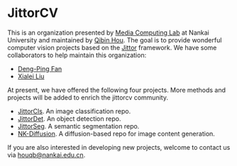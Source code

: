 <!--

**Here are some ideas to get you started:**

🙋‍♀️ A short introduction - what is your organization all about?
🌈 Contribution guidelines - how can the community get involved?
👩‍💻 Useful resources - where can the community find your docs? Is there anything else the community should know?
🍿 Fun facts - what does your team eat for breakfast?
🧙 Remember, you can do mighty things with the power of [Markdown](https://docs.github.com/github/writing-on-github/getting-started-with-writing-and-formatting-on-github/basic-writing-and-formatting-syntax)
-->


# JittorCV

This is an organization presented by [Media Computing Lab](https://mmcheng.net/) at Nankai University and maintained by [Qibin Hou](https://houqb.github.io/). The goal is to provide wonderful computer vision projects based on the [Jittor](https://cg.cs.tsinghua.edu.cn/jittor/) framework. We have some collaborators to help maintain this organization:

- [Deng-Ping Fan](https://dengpingfan.github.io/)
- [Xialei Liu](https://mmcheng.net/xliu/)

At present, we have offered the following four projects. More methods and projects will be added to enrich the jittorcv community.

- [JittorCls](https://github.com/Nankai-JittorCV/jittorcls). An image classification repo.
- [JittorDet](https://github.com/Nankai-JittorCV/jittordet). An object detection repo.
- [JittorSeg](https://github.com/Nankai-JittorCV/jittorseg). A semantic segmentation repo.
- [NK-Diffusion](https://github.com/Nankai-JittorCV/nk-diffusion). A diffusion-based repo for image content generation.

If you are also interested in developing new projects, welcome to contact us via houqb@nankai.edu.cn.

